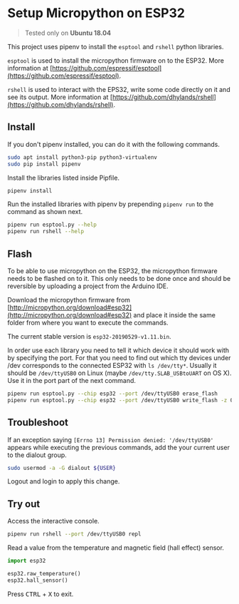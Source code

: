 # Setup Micropython on ESP32

> Tested only on **Ubuntu 18.04**

This project uses pipenv to install the `esptool` and `rshell` python libraries.

`esptool` is used to install the micropython firmware on to the ESP32.
More information at [https://github.com/espressif/esptool](https://github.com/espressif/esptool).

`rshell` is used to interact with the EPS32,
write some code directly on it and see its output.
More information at [https://github.com/dhylands/rshell](https://github.com/dhylands/rshell).

## Install

If you don't pipenv installed, you can do it with the following commands.

```bash
sudo apt install python3-pip python3-virtualenv
sudo pip install pipenv
```

Install the libraries listed inside Pipfile.

```bash
pipenv install
```

Run the installed libraries with pipenv by prepending `pipenv run` 
to the command as shown next.

```bash
pipenv run esptool.py --help
pipenv run rshell --help
```

## Flash

To be able to use micropython on the ESP32, the micropython firmware
needs to be flashed on to it. This only needs to be done once
and should be reversible by uploading a project from the Arduino IDE.

Download the micropython firmware from
[http://micropython.org/download#esp32](http://micropython.org/download#esp32)
and place it inside the same folder from where you want to execute the commands.

The current stable version is `esp32-20190529-v1.11.bin`.

In order use each library you need to tell it
which device it should work with by specifying the port.
For that you need to find out which tty devices under /dev
corresponds to the connected ESP32 with `ls /dev/tty*`.
Usually it should be `/dev/ttyUSB0` on Linux 
(maybe `/dev/tty.SLAB_USBtoUART` on OS X). 
Use it in the port part of the next command.

```bash
pipenv run esptool.py --chip esp32 --port /dev/ttyUSB0 erase_flash
pipenv run esptool.py --chip esp32 --port /dev/ttyUSB0 write_flash -z 0x1000 esp32-20190529-v1.11.bin
```

## Troubleshoot

If an exception saying `[Errno 13] Permission denied: '/dev/ttyUSB0'`
appears while executing the previous commands,
add the your current user to the dialout group.

```bash
sudo usermod -a -G dialout ${USER}
```

Logout and login to apply this change.

## Try out

Access the interactive console.

```bash
pipenv run rshell --port /dev/ttyUSB0 repl
```

Read a value from the temperature and magnetic field (hall effect) sensor.

```python
import esp32

esp32.raw_temperature()
esp32.hall_sensor()
```

Press <kbd>CTRL</kbd> + <kbd>X</kbd> to exit.
